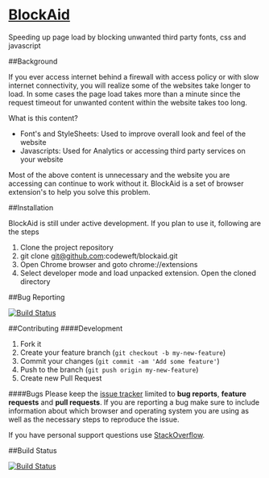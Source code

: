 [BlockAid](http://codeweft.com/blockaid)
========
Speeding up page load by blocking unwanted third party fonts, css and javascript

##Background

If you ever access internet behind a firewall with access policy or with slow internet connectivity, you will realize some of the websites take longer to load. In some cases the page load takes more than a minute since the request timeout for unwanted content within the website takes too long.

What is this content?

* Font's and StyleSheets: Used to improve overall look and feel of the website
* Javascripts: Used for Analytics or accessing third party services on your website

Most of the above content is unnecessary and the website you are accessing can continue to work without it. BlockAid is a set of browser extension's to help you solve this problem.

##Installation

BlockAid is still under active development. If you plan to use it, following are the steps

1. Clone the project repository
2. git clone git@github.com:codeweft/blockaid.git
3. Open Chrome browser and goto chrome://extensions
4. Select developer mode and load unpacked extension. Open the cloned directory

##Bug Reporting

[![Build Status](https://snap-ci.com/codeweft/blockaid/branch/master/build_image)](https://snap-ci.com/codeweft/blockaid/branch/master)

##Contributing
####Development
1. Fork it
2. Create your feature branch (`git checkout -b my-new-feature`)
3. Commit your changes (`git commit -am 'Add some feature'`)
4. Push to the branch (`git push origin my-new-feature`)
5. Create new Pull Request

####Bugs
Please keep the [issue tracker](http://github.com/codeweft/blockaid/issues) limited to **bug reports**, **feature requests** and **pull requests**. If you are reporting a bug make sure to include information about which browser and operating system you are using as well as the necessary steps to reproduce the issue.

If you have personal support questions use [StackOverflow](http://stackoverflow.com/questions/tagged/blockaid).

##Build Status

[![Build Status](https://snap-ci.com/codeweft/blockaid/branch/master/build_image)](https://snap-ci.com/codeweft/blockaid/branch/master)
